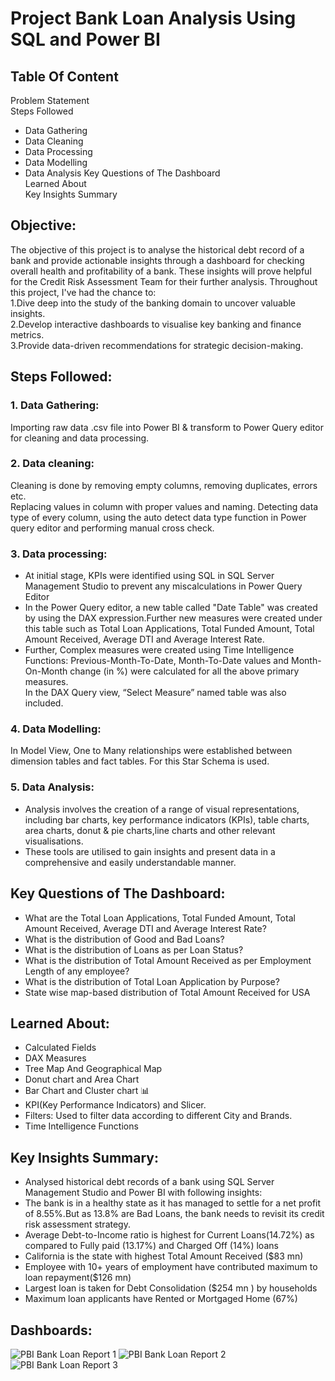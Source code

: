 # Project Bank Loan Analysis Using SQL and Power BI
## Table Of Content
Problem Statement <br />
Steps Followed <br />
- Data Gathering
- Data Cleaning
- Data Processing
- Data Modelling
- Data Analysis
Key Questions of The Dashboard <br />
Learned About <br />
Key Insights Summary <br />

## Objective:
The objective of this project is to analyse the historical debt record of a bank and provide actionable insights through a dashboard for checking overall health and profitability of a bank. These  insights will prove helpful for the Credit Risk Assessment Team for their further analysis.
Throughout this project, I've had the chance to:<br />
  1.Dive deep into the study of the banking domain to uncover valuable insights. <br />
  2.Develop interactive dashboards to visualise key banking and finance metrics.<br />
  3.Provide data-driven recommendations for strategic decision-making.

## Steps Followed:
### 1. Data Gathering:
Importing raw data .csv file into Power BI & transform to Power Query editor for cleaning and data processing.
### 2. Data cleaning:
Cleaning is done by removing empty columns, removing duplicates, errors etc.<br />
Replacing values in column with proper values and naming.
Detecting data type of every column, using the auto detect data type function in Power query editor and performing manual cross check.
### 3. Data processing:
* At initial stage, KPIs were identified using SQL in SQL Server Management Studio to prevent any miscalculations in Power Query Editor<br />
* In the Power Query editor, a new table called "Date Table" was created  by using the DAX expression.Further new measures were created under this table such as Total Loan Applications, Total Funded Amount, Total Amount Received, Average DTI and Average Interest Rate.<br />
* Further, Complex measures were created using Time Intelligence Functions: Previous-Month-To-Date, Month-To-Date values and Month-On-Month change (in %) were calculated for all the above primary measures.<br />
In the DAX Query view, “Select Measure” named table was also included.<br />
### 4. Data Modelling:
 In Model View, One to Many relationships were established between dimension tables and fact tables. For this Star Schema is used.
### 5. Data Analysis:
* Analysis involves the creation of a range of visual representations, including bar charts, key performance indicators (KPIs), table charts, area charts, donut & pie charts,line charts and other relevant visualisations.<br />
* These tools are utilised to gain insights and present data in a comprehensive and easily understandable manner.

## Key Questions of The Dashboard:
* What are the Total Loan Applications, Total Funded Amount, Total Amount Received, Average DTI and Average Interest Rate?<br />
* What is the distribution of Good and Bad Loans?<br />
* What is the distribution of Loans as per Loan Status?<br />
* What is the distribution of Total Amount Received as per Employment Length of any employee?<br />
* What is the distribution of Total Loan Application by Purpose?<br />
* State wise map-based distribution of Total Amount Received for USA <br />

## Learned About: 
* Calculated Fields <br />
* DAX Measures  <br />
* Tree Map And Geographical Map  <br />
* Donut chart and Area Chart<br />
* Bar Chart and Cluster chart 📊<br />
* KPI(Key Performance Indicators) and Slicer.<br />
* Filters: Used to filter data according to different City and Brands.<br />
* Time Intelligence Functions <br />

## Key Insights Summary:
* Analysed historical debt records of a bank using SQL Server Management Studio and Power BI with following insights:<br />
* The bank is in a healthy state as it has managed to settle for a net profit of 8.55%.But as 13.8% are  Bad Loans, the bank needs to revisit its credit risk assessment strategy. <br />
* Average Debt-to-Income ratio is highest for Current Loans(14.72%) as compared to Fully paid (13.17%) and Charged Off (14%) loans <br />
* California is the state with highest Total Amount Received ($83 mn) <br />
* Employee with 10+ years of employment have contributed maximum to loan repayment($126 mn) <br />
* Largest loan is taken for Debt Consolidation ($254 mn ) by households <br />
* Maximum loan applicants have Rented or Mortgaged Home (67%) <br />
## Dashboards:
![PBI Bank Loan Report 1](https://github.com/shripadk1999/Project_Bank_Loan_Analysis_Using_Power_BI/assets/161477229/a822b20b-2ea7-4821-84b8-3b9d4fa51502)
![PBI Bank Loan Report 2](https://github.com/shripadk1999/Project_Bank_Loan_Analysis_Using_Power_BI/assets/161477229/1b36c4f8-7847-4901-a431-6bc775445ada)
![PBI Bank Loan Report 3](https://github.com/shripadk1999/Project_Bank_Loan_Analysis_Using_Power_BI/assets/161477229/0becadac-f240-4610-af74-855684689799)
